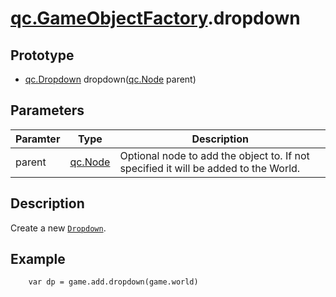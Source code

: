 # [qc.GameObjectFactory](GameObjectFactory.md).dropdown

## Prototype
* [qc.Dropdown](CDropdown.md) dropdown([qc.Node](CNode.md) parent)

## Parameters
| Paramter | Type | Description |
| ----------- | ----------- | ----------- |
| parent | [qc.Node](CNode.md) | Optional node to add the object to. If not specified it will be added to the World. |

## Description
Create a new [`Dropdown`](CDrodown.md).

## Example
````
    var dp = game.add.dropdown(game.world)
````
